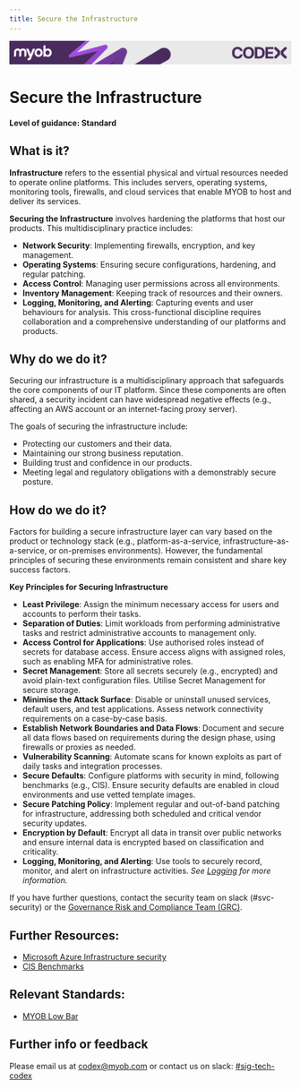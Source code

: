 ```yaml
---
title: Secure the Infrastructure
---
```

<!-- confluence-page-id: 9293923588 -->
![](../assets/BANNER.png)
# Secure the Infrastructure
#### Level of guidance: Standard

## What is it?
**Infrastructure** refers to the essential physical and virtual resources needed to operate online platforms. This includes servers, operating systems, monitoring tools, firewalls, and cloud services that enable MYOB to host and deliver its services.

**Securing the Infrastructure** involves hardening the platforms that host our products. This multidisciplinary practice includes:

- **Network Security**: Implementing firewalls, encryption, and key management.
- **Operating Systems**: Ensuring secure configurations, hardening, and regular patching.
- **Access Control**: Managing user permissions across all environments.
- **Inventory Management**: Keeping track of resources and their owners.
- **Logging, Monitoring, and Alerting**: Capturing events and user behaviours for analysis.
This cross-functional discipline requires collaboration and a comprehensive understanding of our platforms and products.

## Why do we do it?
Securing our infrastructure is a multidisciplinary approach that safeguards the core components of our IT platform. Since these components are often shared, a security incident can have widespread negative effects (e.g., affecting an AWS account or an internet-facing proxy server).

The goals of securing the infrastructure include:

- Protecting our customers and their data.
- Maintaining our strong business reputation.
- Building trust and confidence in our products.
- Meeting legal and regulatory obligations with a demonstrably secure posture.

## How do we do it?
Factors for building a secure infrastructure layer can vary based on the product or technology stack (e.g., platform-as-a-service, infrastructure-as-a-service, or on-premises environments). However, the fundamental principles of securing these environments remain consistent and share key success factors.

**Key Principles for Securing Infrastructure**

- **Least Privilege**: Assign the minimum necessary access for users and accounts to perform their tasks.
- **Separation of Duties**: Limit workloads from performing administrative tasks and restrict administrative accounts to management only.
- **Access Control for Applications**: Use authorised roles instead of secrets for database access. Ensure access aligns with assigned roles, such as enabling MFA for administrative roles.
- **Secret Management**: Store all secrets securely (e.g., encrypted) and avoid plain-text configuration files. Utilise Secret Management for secure storage.
- **Minimise the Attack Surface**: Disable or uninstall unused services, default users, and test applications. Assess network connectivity requirements on a case-by-case basis.
- **Establish Network Boundaries and Data Flows**: Document and secure all data flows based on requirements during the design phase, using firewalls or proxies as needed.
- **Vulnerability Scanning**: Automate scans for known exploits as part of daily tasks and integration processes.
- **Secure Defaults**: Configure platforms with security in mind, following benchmarks (e.g., CIS). Ensure security defaults are enabled in cloud environments and use vetted template images.
- **Secure Patching Policy**: Implement regular and out-of-band patching for infrastructure, addressing both scheduled and critical vendor security updates.
- **Encryption by Default**: Encrypt all data in transit over public networks and ensure internal data is encrypted based on classification and criticality.
- **Logging, Monitoring, and Alerting**: Use tools to securely record, monitor, and alert on infrastructure activities. _See [Logging](./logging.md) for more information._

If you have further questions, contact the security team on slack (#svc-security) or the [Governance Risk and Compliance Team (GRC)](https://helpme.myob.com/hc/en-us/articles/1500002641061-How-to-contact-GRC).

## Further Resources:
- [Microsoft Azure Infrastructure security](https://learn.microsoft.com/en-us/azure/security/fundamentals/infrastructure)
- [CIS Benchmarks](https://www.cisecurity.org/cis-benchmarks)

## Relevant Standards:
- [MYOB Low Bar](https://myobconfluence.atlassian.net/wiki/spaces/security/pages/8903622866/Low+Bar+Security+Requirements)

## Further info or feedback
Please email us at codex@myob.com or contact us on slack: [#sig-tech-codex](https://myob.slack.com/archives/C02N8ADPGUX)
